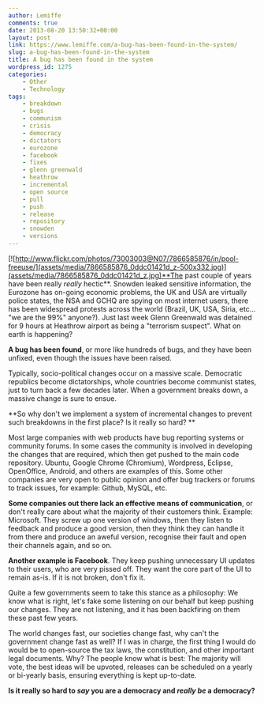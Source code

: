 ```yaml
---
author: Lemiffe
comments: true
date: 2013-08-20 13:50:32+00:00
layout: post
link: https://www.lemiffe.com/a-bug-has-been-found-in-the-system/
slug: a-bug-has-been-found-in-the-system
title: A bug has been found in the system
wordpress_id: 1275
categories:
    - Other
    - Technology
tags:
    - breakdown
    - bugs
    - communism
    - crisis
    - democracy
    - dictators
    - eurozone
    - facebook
    - fixes
    - glenn greenwald
    - heathrow
    - incremental
    - open source
    - pull
    - push
    - release
    - repository
    - snowden
    - versions
---
```


[![http://www.flickr.com/photos/73003003@N07/7866585876/in/pool-freeuse/](assets/media/7866585876_0ddc01421d_z-500x332.jpg)](assets/media/7866585876_0ddc01421d_z.jpg)**The past couple of years have been really _really_ hectic**. Snowden leaked sensitive information, the Eurozone has on-going economic problems, the UK and USA are virtually police states, the NSA and GCHQ are spying on most internet users, there has been widespread protests across the world (Brazil, UK, USA, Siria, etc... "we are the 99%" anyone?). Just last week Glenn Greenwald was detained for 9 hours at Heathrow airport as being a "terrorism suspect". What on earth is happening?

**A bug has been found**, or more like hundreds of bugs, and they have been unfixed, even though the issues have been raised.

Typically, socio-political changes occur on a massive scale. Democratic republics become dictatorships, whole countries become communist states, just to turn back a few decades later. When a government breaks down, a massive change is sure to ensue.

**So why don't we implement a system of incremental changes to prevent such breakdowns in the first place? Is it really so hard? **

Most large companies with web products have bug reporting systems or community forums. In some cases the community is involved in developing the changes that are required, which then get pushed to the main code repository. Ubuntu, Google Chrome (Chromium), Wordpress, Eclipse, OpenOffice, Android, and others are examples of this. Some other companies are very open to public opinion and offer bug trackers or forums to track issues, for example: Github, MySQL, etc.

**Some companies out there lack an effective means of communication**, or don't really care about what the majority of their customers think. Example: Microsoft. They screw up one version of windows, then they listen to feedback and produce a good version, then they think they can handle it from there and produce an aweful version, recognise their fault and open their channels again, and so on.

**Another example is Facebook**. They keep pushing unnecessary UI updates to their users, who are very pissed off. They want the core part of the UI to remain as-is. If it is not broken, don't fix it.

Quite a few governments seem to take this stance as a philosophy: We know what is right, let's fake some listening on our behalf but keep pushing our changes. They are not listening, and it has been backfiring on them these past few years.

The world changes fast, our societies change fast, why can't the government change fast as well? If I was in charge, the first thing I would do would be to open-source the tax laws, the constitution, and other important legal documents. Why? The people know what is best: The majority will vote, the best ideas will be upvoted, releases can be scheduled on a yearly or bi-yearly basis, ensuring everything is kept up-to-date.

**Is it really so hard to _say_ you are a democracy and _really be_ a democracy?**
